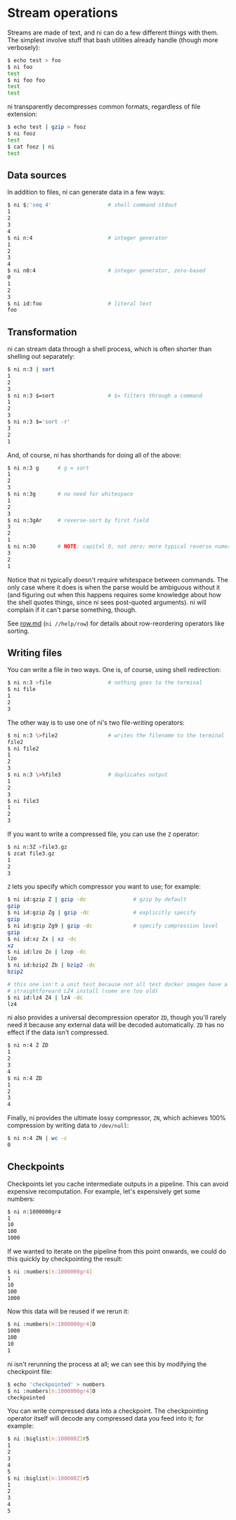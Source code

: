 # Stream operations
Streams are made of text, and ni can do a few different things with them. The
simplest involve stuff that bash utilities already handle (though more
verbosely):

```bash
$ echo test > foo
$ ni foo
test
$ ni foo foo
test
test
```

ni transparently decompresses common formats, regardless of file extension:

```bash
$ echo test | gzip > fooz
$ ni fooz
test
$ cat fooz | ni
test
```

## Data sources
In addition to files, ni can generate data in a few ways:

```bash
$ ni $:'seq 4'                  # shell command stdout
1
2
3
4
$ ni n:4                        # integer generator
1
2
3
4
$ ni n0:4                       # integer generator, zero-based
0
1
2
3
$ ni id:foo                     # literal text
foo
```

## Transformation
ni can stream data through a shell process, which is often shorter than
shelling out separately:

```bash
$ ni n:3 | sort
1
2
3
$ ni n:3 $=sort                 # $= filters through a command
1
2
3
$ ni n:3 $='sort -r'
3
2
1
```

And, of course, ni has shorthands for doing all of the above:

```bash
$ ni n:3 g      # g = sort
1
2
3
$ ni n:3g       # no need for whitespace
1
2
3
$ ni n:3gAr     # reverse-sort by first field
3
2
1
$ ni n:3O       # NOTE: capital O, not zero; more typical reverse numeric sort
3
2
1
```

Notice that ni typically doesn't require whitespace between commands. The only
case where it does is when the parse would be ambiguous without it (and
figuring out when this happens requires some knowledge about how the shell
quotes things, since ni sees post-quoted arguments). ni will complain if it
can't parse something, though.

See [row.md](row.md) (`ni //help/row`) for details about row-reordering
operators like sorting.

## Writing files
You can write a file in two ways. One is, of course, using shell redirection:

```bash
$ ni n:3 >file                  # nothing goes to the terminal
$ ni file
1
2
3
```

The other way is to use one of ni's two file-writing operators:

```bash
$ ni n:3 \>file2                # writes the filename to the terminal
file2
$ ni file2
1
2
3
$ ni n:3 \>%file3               # duplicates output
1
2
3
$ ni file3
1
2
3
```

If you want to write a compressed file, you can use the `Z` operator:

```bash
$ ni n:3Z >file3.gz
$ zcat file3.gz
1
2
3
```

`Z` lets you specify which compressor you want to use; for example:

```bash
$ ni id:gzip Z | gzip -dc               # gzip by default
gzip
$ ni id:gzip Zg | gzip -dc              # explicitly specify
gzip
$ ni id:gzip Zg9 | gzip -dc             # specify compression level
gzip
$ ni id:xz Zx | xz -dc
xz
$ ni id:lzo Zo | lzop -dc
lzo
$ ni id:bzip2 Zb | bzip2 -dc
bzip2
```

```sh
# this one isn't a unit test because not all test docker images have a
# straightforward LZ4 install (some are too old)
$ ni id:lz4 Z4 | lz4 -dc
lz4
```

ni also provides a universal decompression operator `ZD`, though you'll rarely
need it because any external data will be decoded automatically. `ZD` has no
effect if the data isn't compressed.

```bash
$ ni n:4 Z ZD
1
2
3
4
$ ni n:4 ZD
1
2
3
4
```

Finally, ni provides the ultimate lossy compressor, `ZN`, which achieves 100%
compression by writing data to `/dev/null`:

```bash
$ ni n:4 ZN | wc -c
0
```

## Checkpoints
Checkpoints let you cache intermediate outputs in a pipeline. This can avoid
expensive recomputation. For example, let's expensively get some numbers:

```bash
$ ni n:1000000gr4
1
10
100
1000
```

If we wanted to iterate on the pipeline from this point onwards, we could do
this quickly by checkpointing the result:

```bash
$ ni :numbers[n:1000000gr4]
1
10
100
1000
```

Now this data will be reused if we rerun it:

```bash
$ ni :numbers[n:1000000gr4]O
1000
100
10
1
```

ni isn't rerunning the process at all; we can see this by modifying the
checkpoint file:

```bash
$ echo 'checkpointed' > numbers
$ ni :numbers[n:1000000gr4]O
checkpointed
```

You can write compressed data into a checkpoint. The checkpointing operator
itself will decode any compressed data you feed into it; for example:

```bash
$ ni :biglist[n:100000Z]r5
1
2
3
4
5
$ ni :biglist[n:100000Z]r5
1
2
3
4
5
```
